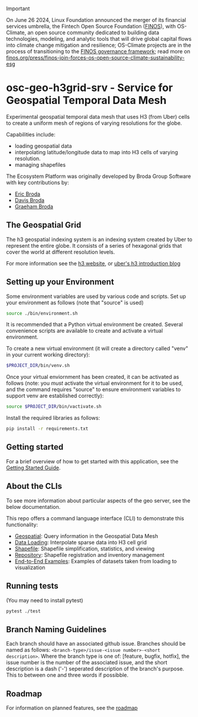 <!-- markdownlint-disable -->
<!-- prettier-ignore-start -->
> [!IMPORTANT]
> On June 26 2024, Linux Foundation announced the merger of its financial services umbrella, the Fintech Open Source Foundation ([FINOS](https://finos.org)), with OS-Climate, an open source community dedicated to building data technologies, modeling, and analytic tools that will drive global capital flows into climate change mitigation and resilience; OS-Climate projects are in the process of transitioning to the [FINOS governance framework](https://community.finos.org/docs/governance); read more on [finos.org/press/finos-join-forces-os-open-source-climate-sustainability-esg](https://finos.org/press/finos-join-forces-os-open-source-climate-sustainability-esg)
<!-- prettier-ignore-end -->
<!-- markdownlint-enable -->

# osc-geo-h3grid-srv - Service for Geospatial Temporal Data Mesh

Experimental geospatial temporal data mesh that uses
H3 (from Uber) cells to create a uniform mesh of regions
of varying resolutions for the globe.

Capabilities include:

- loading geospatial data
- interpolating latitude/longitude data to map into H3 cells
  of varying resolution.
- managing shapefiles

The Ecosystem Platform was originally developed by Broda Group Software
with key contributions by:

- [Eric Broda](https://www.linkedin.com/in/ericbroda/)
- [Davis Broda](https://www.linkedin.com/in/davisbroda/)
- [Graeham Broda](https://www.linkedin.com/in/graeham-broda-3a2294b3/)

## The Geospatial Grid

The h3 geospatial indexing system is an indexing system created
by Uber to represent the entire globe. It consists of a series of
hexagonal grids that cover the world at different resolution levels.

For more information see the [h3 website](https://h3geo.org/), or
[uber's h3 introduction blog](https://www.uber.com/en-CA/blog/h3/)

## Setting up your Environment

Some environment variables are used by various code and scripts.
Set up your environment as follows (note that "source" is used)

```bash
source ./bin/environment.sh
```

It is recommended that a Python virtual environment be created.
Several convenience scripts are available to create and activate
a virtual environment.

To create a new virtual environment (it will create a directory
called "venv" in your current working directory):

```bash
$PROJECT_DIR/bin/venv.sh
```

Once your virtual enviornment has been created, it can be activated
as follows (note: you _must_ activate the virtual environment
for it to be used, and the command requires "source" to ensure
environment variables to support venv are established correctly):

```bash
source $PROJECT_DIR/bin/vactivate.sh
```

Install the required libraries as follows:

```bash
pip install -r requirements.txt
```

## Getting started

For a brief overview of how to get started with this application, see
the [Getting Started Guide](/docs/getting-started.md).

## About the CLIs

To see more information about particular aspects of the geo server, see
the below documentation.

This repo offers a command language interface (CLI) to demonstrate
this functionality:

- [Geospatial](/docs/README-geospatial.md):
  Query information in the Geospatial Data Mesh
- [Data Loading](/docs/README-loading.md):
  Interpolate sparse data into H3 cell grid
- [Shapefile](/docs/README-shapefile.md):
  Shapefile simplification, statistics, and viewing
- [Repository](/docs/README-repository.md):
  Shapefile registration and inventory management
- [End-to-End Examples](/docs/README-example.md):
  Examples of datasets taken from loading to visualization

## Running tests

(You may need to install pytest)

```bash
pytest ./test
```

## Branch Naming Guidelines

Each branch should have an associated github issue. Branches should be named
as follows:
`<branch-type>/issue-<issue number>-<short description>`.
Where the branch type is one of:
[feature, bugfix, hotfix],
the issue number is the number of the associated issue, and the
short description is a dash ('-') seperated description of the branch's purpose.
This to between one and three words if possibble.

## Roadmap

For information on planned features, see the [roadmap](/docs/roadmap.md)
